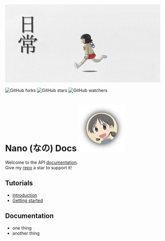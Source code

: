 ![nano banner](https://raw.githubusercontent.com/CamilleAbella/Nano/master/assets/images/banner.jpg)

![GitHub forks](https://img.shields.io/github/forks/CamilleAbella/NanoDocs?color=black&logo=github&style=for-the-badge) ![GitHub stars](https://img.shields.io/github/stars/CamilleAbella/NanoDocs?color=black&logo=github&style=for-the-badge) ![GitHub watchers](https://img.shields.io/github/watchers/CamilleAbella/NanoDocs?color=black&logo=github&style=for-the-badge)

# Nano (なの) Docs ![](https://raw.githubusercontent.com/CamilleAbella/Nano/master/assets/images/logo.png)

Welcome to the API [documentation](https://camilleabella.github.io/NanoDocs/).  
Give my [repo](https://github.com/CamilleAbella/NanoDocs) a star to support it!

## Tutorials

- [Introduction](./tutorials/Introduction.md)
- [Getting started](./tutorials/Getting_started.md)

## Documentation

- one thing
- another thing
